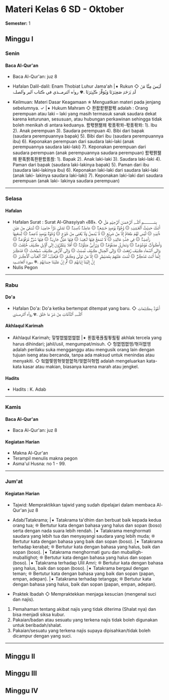 # Materi Kelas 6 SD - Oktober
**Semester:** 1

## Minggu I

### Senin

#### Baca Al-Qur'an
- Baca Al-Qur'an: juz 8

- Hafalan Dalil-dalil: Enam Thobiat Luhur Jama'ah
|➧ Rukun
◇ لَيۡسَ مِنَّا مَنۡ لَمۡ يَرۡحَمۡ صَغِيۡرَنَا وَيُوَقِّرۡ ڪَبِيۡرَنَا .✾ روٱه ٱلترمــذي في ڪتاب ٱلبر وٱلصلـۃ
- Keilmuan: Materi Dasar Keagamaan
✯ Menguatkan materi pada jenjang sebelumnya. ✓
|➧ Hukum Mahram
◇ 퐌퐚퐡퐫퐚퐦 adalah : Orang perempuan atau laki – laki yang masih termasuk sanak saudara dekat karena keturunan, sesusuan, atau hubungan perkawinan sehingga tidak boleh menikah di antara keduanya.
퐔퐧퐭퐮퐤 퐋퐀퐊퐈-퐋퐀퐊퐈:
1). Ibu
2). Anak perempuan
3). Saudara perempuan
4). Bibi dari bapak (saudara perempuannya bapak)
5). Bibi dari ibu (saudara perempuannya ibu)
6). Keponakan perempuan dari saudara laki-laki (anak perempuannya saudara laki-laki)
7). Keponakan perempuan dari saudara perempuan (anak perempuannya saudara perempuan)
퐔퐧퐭퐮퐤 퐏퐄퐑퐄퐌퐏퐔퐀퐍:
1). Bapak
2). Anak laki-laki
3). Saudara laki-laki
4). Paman dari bapak (saudara laki-lakinya bapak)
5). Paman dari ibu (saudara laki-lakinya ibu)
6). Keponakan laki-laki dari saudara laki-laki (anak laki-
lakinya saudara laki-laki)
7). Keponakan laki-laki dari saudara perempuan (anak laki-
lakinya saudara perempuan)

---

### Selasa

#### Hafalan
- Hafalan Surat : Surat Al-Ghasyiyah ﴾88﴿.
◇ بِسۡـــــــــــمِ ٱللّٰــہِ ٱلرَّحۡمَـٰنِ ٱلرَّحِيۡمِ
هَلۡ أَتَىٰكَ حَدِيۡثُ ٱلۡغَـٰشِیَـۃِ ۞ وُجُوۡهࣱ یَوۡمَىِٕذࣲ خَـٰشِعَـۃࣱ ۞ عَامِلَـۃࣱ نَّاصِبَـۃࣱ ۞ تَصۡلَىٰ نَارࣰٱ حَامِیَـۃࣰ ۞ تُسۡقَىٰ مِنۡ عَیۡنٍ ءَٱنِیَـۃࣲ ۞ لَّیۡسَ لَهُمۡ طَعَامٌ إِلَّا مِنۡ ضَرِيۡعࣲ ۞ لَّا یُسۡمِنُ وَلَا یُغۡنِی مِنۡ جُوۡعࣲ ۞ وُجُوۡهࣱ یَوۡمَىِٕذࣲ نَّاعِمَـۃࣱ ۞ لِّسَعۡیِهَا رَٱضِیَـۃࣱ ۞ فِی جَنَّـۃࣲ عَالِیَـۃࣲ ۞ لَّا تَسۡمَعُ فِيۡهَا لَـٰغِیَـۃࣰ ۞ فِيۡهَا عَیۡنࣱ جَارِیَـۃࣱ ۞ فِيۡهَا سُرُرࣱ مَّرۡفُوۡعَـۃࣱ ۞ وَأَڪۡوَٱبࣱ مَّوۡضُوۡعَـۃࣱ ۞ وَنَمَارِقُ مَصۡفُوۡفَـۃࣱ ۞ وَزَرَٱبِیُّ مَبۡثُوۡثَـۃࣱ ۞ أَفَلَا یَنۡظُرُوۡنَ إِلَى ٱلۡإِبِلِ ڪَیۡفَ خُلِقَتۡ ۞ وَإِلَى ٱلسَّمَاۤءِ ڪَیۡفَ رُفِعَتۡ ۞ وَإِلَى ٱلۡجِبَالِ ڪَیۡفَ نُصِبَتۡ ۞ وَإِلَى ٱلۡأَرۡضِ ڪَیۡفَ سُطِحَتۡ ۞ فَذَڪِّرۡ إِنَّمَاۤ أَنۡتَ مُذَڪِّرࣱ ۞ لَّسۡتَ عَلَیۡهِمۡ بِمُصَیۡطِرٍ ۞ إِلَّا مَنۡ تَوَلَّىٰ وَڪَفَرَ ۞ فَیُعَذِّبُـہُ ٱللّٰہُ ٱلۡعَذَٱبَ ٱلۡأَڪۡبَرَ ۞ إِنَّ إِلَیۡنَاۤ إِیَابَهُمۡ ۞ ثُمَّ إِنَّ عَلَیۡنَا حِسَابَهُمۡ .❃ سورة ٱلغاشــيۃ
- Nulis Pegon

---

### Rabu

#### Do'a
- Hafalan Do'a: Do'a ketika bertempat ditempat yang baru.
◇ أَعُوۡذُ بِڪَلِمَاتِ ٱللّٰـــہِ ٱلتَّآمَّاتِ مِنۡ شَرِّ مَا خَلَقَ .✾ روٱه ٱلترمــذي

#### Akhlaqul Karimah
- Akhlaqul Karimah; 헣헿헶헯헮헱헶
|➧ 푇푒푟푡푎푛푎푚 akhlak tercela yang harus dihindari; jahil/usil, mengumpat/misuh.
◇ 헝헮헵헶헹/혂혀헶헹 adalah perilaku suka mengganggu atau mengusik orang lain dengan tujuan iseng atau bercanda, tanpa ada maksud untuk menindas atau menyakiti.
◇ 헠헲헻헴혂헺헽헮혁/헺헶혀혂헵 adalah mengeluarkan kata-kata kasar atau makian, biasanya karena marah atau jengkel.

#### Hadits
- Hadits : K. Adab

---

### Kamis

#### Baca Al-Qur'an
- Baca Al-Qur'an: juz 8

#### Kegiatan Harian
- Makna Al-Qur'an
- Terampil menulis makna pegon
- Asma'ul Husna: no 1 - 99.

---

### Jum'at

#### Kegiatan Harian
- Tajwid: Mempraktikkan tajwid yang sudah dipelajari dalam membaca Al-Qur'an juz 8

- Adab/Tatakrama;
|➧ Tatakrama ta'dhim dan berbuat baik kepada kedua orang tua;
❊ Bertutur kata dengan bahasa yang halus dan sopan (boso) serta dengan nada suara lebih rendah.
|➧ Tatakrama menghormati saudara yang lebih tua dan menyayangi saudara yang lebih muda;
❊ Bertutur kata dengan bahasa yang baik dan sopan (boso).
|➧ Tatakrama terhadap kerabat;
❊ Bertutur kata dengan bahasa yang halus, baik dan sopan (boso).
|➧ Tatakrama menghormati guru dan muballigh-muballighot;
❊ Bertutur kata dengan bahasa yang halus dan sopan (boso).
|➧ Tatakrama terhadap Ulil Amri;
❊ Bertutur kata dengan bahasa yang halus, baik dan sopan (boso).
|➧ Tatakrama bergaul dengan teman;
❊ Bertutur kata dengan bahasa yang baik dan sopan (papan, empan, adepan).
|➧ Tatakrama terhadap tetangga;
❊ Bertutur kata dengan bahasa yang halus, baik dan sopan (papan, empan, adepan).

- Praktek Ibadah
◇ Mempraktekkan menjaga kesucian (mengenal suci dan najis).
1. Pemahaman tentang akibat najis yang tidak diterima (Shalat nya) dan bisa menjadi siksa kubur.
2. Pakaian/badan atau sesuatu yang terkena najis tidak boleh digunakan untuk beribadah/shalat.
3. Pakaian/sesuatu yang terkena najis supaya dipisahkan/tidak boleh dicampur dengan yang suci.

---

## Minggu II

## Minggu III

## Minggu IV

